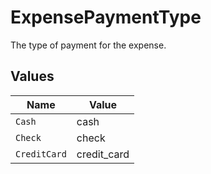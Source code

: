 # ExpensePaymentType

The type of payment for the expense.


## Values

| Name         | Value        |
| ------------ | ------------ |
| `Cash`       | cash         |
| `Check`      | check        |
| `CreditCard` | credit_card  |